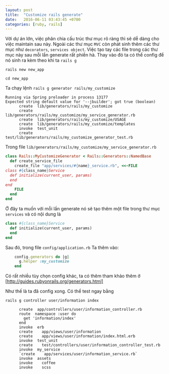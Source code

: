 ```yaml
---
layout: post
title:  "Customize rails generate"
date:   2016-06-11 03:43:45 +0700
categories: [ruby, rails]
---
```

Với dự án lớn, việc phân chia cấu trúc thư mục rõ ràng thì sẽ dễ dàng cho việc maintain sau này. Ngoài các thư mục `MVC` còn phát sinh
thêm các thư mục như `decorators`, `services object`. Việc tạo tay các file trong các thư mục này sau mỗi lần generate rất phiền hà.
Thay vào đó ta có thể config để nó sinh ra kèm theo khi ta `rails g`

```
rails new new_app
```
```
cd new_app 
```
Ta chạy lệnh `rails g generator rails/my_customize`

```
Running via Spring preloader in process 13177
Expected string default value for '--jbuilder'; got true (boolean)
      create  lib/generators/rails/my_customize
      create  lib/generators/rails/my_customize/my_service_generator.rb
      create  lib/generators/rails/my_customize/USAGE
      create  lib/generators/rails/my_customize/templates
      invoke  test_unit
      create    test/lib/generators/rails/my_customize_generator_test.rb
```

Trong file `lib/generators/rails/my_customize/my_service_generator.rb`

```ruby
class Rails::MyCustomizeGenerator < Rails::Generators::NamedBase
  def create_service_file
    create_file "app/services/#{name}_service.rb", <<-FILE
class #{class_name}Service
  def initialize(current_user, params)
  end
end
    FILE
  end
end
```

Ở đây ta muốn với mỗi lần generate nó sẽ tạo thêm một file trong thư mục `services`
và có nội dung là 

```ruby
class #{class_name}Service
  def initialize(current_user, params)
  end
end
```

Sau đó, trong file `config/application.rb`
Ta thêm vào:

```ruby
    config.generators do |g|
      g.helper :my_customize
    end
```

Có rất nhiều tùy chọn config khác, ta có thêm tham khảo thêm ở 
[http://guides.rubyonrails.org/generators.html]

Như thế là ta đã config xong.
Có thể test ngay bằng

```
rails g controller user/information index 
```

```
      create  app/controllers/user/information_controller.rb
      route  namespace :user do
        get 'information/index'
      end
      invoke  erb
      create    app/views/user/information
      create    app/views/user/information/index.html.erb
      invoke  test_unit
      create    test/controllers/user/information_controller_test.rb
      invoke  my_service
      `create    app/services/user/information_service.rb`
      invoke  assets
      invoke    coffee
      invoke    scss

```
